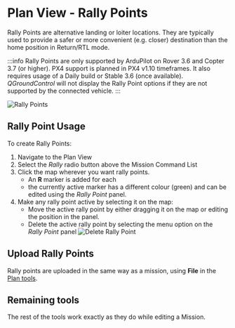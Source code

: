 # Plan View - Rally Points

Rally Points are alternative landing or loiter locations.
They are typically used to provide a safer or more convenient (e.g. closer) destination than the home position in Return/RTL mode.

:::info
Rally Points are only supported by ArduPilot on Rover 3.6 and Copter 3.7 (or higher).
PX4 support is planned in PX4 v1.10 timeframes.
It also requires usage of a Daily build or Stable 3.6 (once available).
_QGroundControl_ will not display the Rally Point options if they are not supported by the connected vehicle.
:::

![Rally Points](../../../assets/plan/rally/rally_points_overview.jpg)

## Rally Point Usage

To create Rally Points:

1. Navigate to the Plan View
2. Select the _Rally_ radio button above the Mission Command List
3. Click the map wherever you want rally points.
   - An **R** marker is added for each
   - the currently active marker has a different colour (green) and can be edited using the _Rally Point_ panel.
4. Make any rally point active by selecting it on the map:
   - Move the active rally point by either dragging it on the map or editing the position in the panel.
   - Delete the active rally point by selecting the menu option on the _Rally Point_ panel
     ![Delete Rally Point](../../../assets/plan/rally/rally_points_delete.jpg)

## Upload Rally Points

Rally points are uploaded in the same way as a mission, using **File** in the [Plan tools](../plan_view/plan_view.md).

## Remaining tools

The rest of the tools work exactly as they do while editing a Mission.
